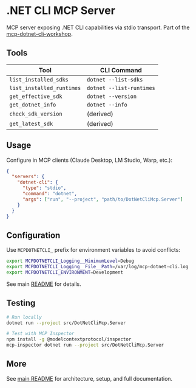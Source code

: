 # .NET CLI MCP Server

MCP server exposing .NET CLI capabilities via stdio transport. Part of the [mcp-dotnet-cli-workshop](https://github.com/peterblazejewicz/mcp-dotnet-cli-workshop).

## Tools

| Tool | CLI Command |
|------|-------------|
| `list_installed_sdks` | `dotnet --list-sdks` |
| `list_installed_runtimes` | `dotnet --list-runtimes` |
| `get_effective_sdk` | `dotnet --version` |
| `get_dotnet_info` | `dotnet --info` |
| `check_sdk_version` | (derived) |
| `get_latest_sdk` | (derived) |

## Usage

Configure in MCP clients (Claude Desktop, LM Studio, Warp, etc.):

```json
{
  "servers": {
    "dotnet-cli": {
      "type": "stdio",
      "command": "dotnet",
      "args": ["run", "--project", "path/to/DotNetCliMcp.Server"]
    }
  }
}
```

## Configuration

Use `MCPDOTNETCLI_` prefix for environment variables to avoid conflicts:

```bash
export MCPDOTNETCLI_Logging__MinimumLevel=Debug
export MCPDOTNETCLI_Logging__File__Path=/var/log/mcp-dotnet-cli.log
export MCPDOTNETCLI_ENVIRONMENT=Development
```

See main [README](../../README.md) for details.

## Testing

```bash
# Run locally
dotnet run --project src/DotNetCliMcp.Server

# Test with MCP Inspector
npm install -g @modelcontextprotocol/inspector
mcp-inspector dotnet run --project src/DotNetCliMcp.Server
```

## More

See [main README](../../README.md) for architecture, setup, and full documentation.
